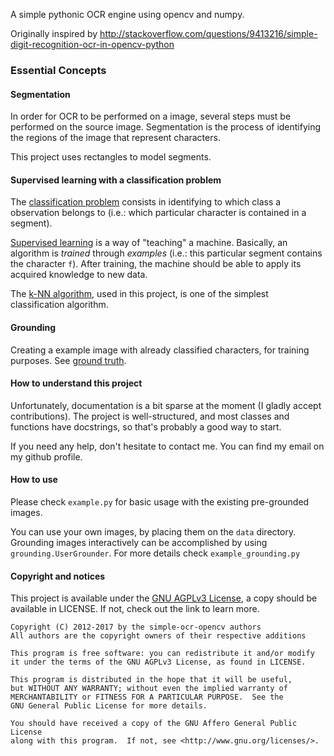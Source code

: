 A simple pythonic OCR engine using opencv and numpy.

Originally inspired by
http://stackoverflow.com/questions/9413216/simple-digit-recognition-ocr-in-opencv-python

### Essential Concepts

#### Segmentation

In order for OCR to be performed on a image, several steps must be 
performed on the source image. Segmentation is the process of 
identifying the regions of the image that represent characters. 

This project uses rectangles to model segments. 

#### Supervised learning with a classification problem

The [classification problem][] consists in identifying to which class a 
observation belongs to (i.e.: which particular character is contained 
in a segment).

[Supervised learning][] is a way of "teaching" a machine. Basically, an 
algorithm is *trained* through *examples* (i.e.: this particular 
segment contains the character `f`). After training, the machine 
should be able to apply its acquired knowledge to new data.

The [k-NN algorithm], used in this project, is one of the simplest  
classification algorithm.

#### Grounding

Creating a example image with already classified characters, for 
training purposes.
See [ground truth][].

[classification problem]: https://en.wikipedia.org/wiki/Statistical_classification
[Supervised learning]: https://en.wikipedia.org/wiki/Supervised_learning
[k-NN algorithm]: https://en.wikipedia.org/wiki/K-nearest_neighbors_classification
[ground truth]: https://en.wikipedia.org/wiki/Ground_truth

#### How to understand this project

Unfortunately, documentation is a bit sparse at the moment (I 
gladly accept contributions).
The project is well-structured, and most classes and functions have 
docstrings, so that's probably a good way to start.

If you need any help, don't hesitate to contact me. You can find my 
email on my github profile.


#### How to use

Please check `example.py` for basic usage with the existing pre-grounded images.

You can use your own images, by placing them on the `data` directory. 
Grounding images interactively can be accomplished by using `grounding.UserGrounder`.
For more details check `example_grounding.py`

#### Copyright and notices

This project is available under the [GNU AGPLv3 License](https://www.gnu.org/licenses/agpl-3.0.txt), a copy
should be available in LICENSE. If not, check out the link to learn more.
 
    Copyright (C) 2012-2017 by the simple-ocr-opencv authors
    All authors are the copyright owners of their respective additions
    
    This program is free software: you can redistribute it and/or modify
    it under the terms of the GNU AGPLv3 License, as found in LICENSE.

    This program is distributed in the hope that it will be useful,
    but WITHOUT ANY WARRANTY; without even the implied warranty of
    MERCHANTABILITY or FITNESS FOR A PARTICULAR PURPOSE.  See the
    GNU General Public License for more details.

    You should have received a copy of the GNU Affero General Public License
    along with this program.  If not, see <http://www.gnu.org/licenses/>.    
  
